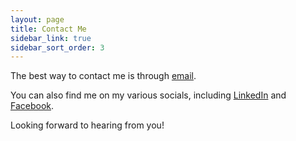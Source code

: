 ```yaml
---
layout: page
title: Contact Me
sidebar_link: true
sidebar_sort_order: 3
---
```


The best way to contact me is through [email](mailto:anirudhv@mit.edu).

You can also find me on my various socials, including [LinkedIn](https://www.linkedin.com/in/avaliveru/) and [Facebook](https://www.facebook.com/anirudh.valiveru.3/).

Looking forward to hearing from you!